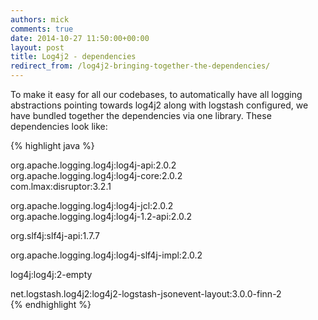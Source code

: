 ```yaml
---
authors: mick
comments: true
date: 2014-10-27 11:50:00+00:00
layout: post
title: Log4j2 - dependencies
redirect_from: /log4j2-bringing-together-the-dependencies/
---
```

To make it easy for all our codebases, to automatically have all logging abstractions pointing towards log4j2 along with logstash configured, we have bundled together the dependencies via one library.
These dependencies look like:

{% highlight java %}
<!-- core libraries -->  
org.apache.logging.log4j:log4j-api:2.0.2  
org.apache.logging.log4j:log4j-core:2.0.2  
com.lmax:disruptor:3.2.1  

<!-- commons-logging -->  
org.apache.logging.log4j:log4j-jcl:2.0.2  
org.apache.logging.log4j:log4j-1.2-api:2.0.2  

<!-- slf4j -->  
org.slf4j:slf4j-api:1.7.7  

<!-- JUL routed through slf4j -->  
org.apache.logging.log4j:log4j-slf4j-impl:2.0.2  

<!-- override old log4j with an empty jarfile -->  
<!-- incase it gets re-introduced transitively -->  
log4j:log4j:2-empty  

<!-- logstash -->  
net.logstash.log4j2:log4j2-logstash-jsonevent-layout:3.0.0-finn-2  
{% endhighlight %}
